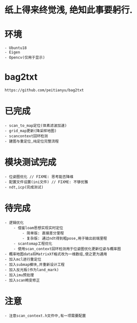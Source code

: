 # 纸上得来终觉浅, 绝知此事要躬行.

# 环境
    - Ubuntu18
    - Eigen
    - Opencv(仅用于显示)

# bag2txt
```
https://github.com/peitianyu/bag2txt
```

# 已完成
```
- scan_to_map定位(体素滤波加速)
- grid_map更新(降采样地图)
- scancontext回环检测
- 建图与重定位,纯定位完整流程
```

# 模块测试完成
```
- 位姿图优化 // FIXME: 思考能否降维
- 配置文件设置(ini文件) // FIXME: 不够优雅
- ndt,icp(完成测试)
```

# 待完成
```
- 逻辑优化
    - 借鉴loam思想实现实时定位
        - 简单版: 直接差分里程
        - 复杂版: 通过ndt得到粗pose,用于输出前端里程
    - scantomap工程优化
    - 使用scan_context回环检测用于位姿图优化更新位姿与概率图
- 概率地图data将MatrixXf格式改为一维数组,使之更为通用
- 加入mcl进行重定位
- 加入submap模块,并重新设计工程
- 加入反光板(作为land_mark)
- 加入imu预处理
- 加入scan畸变修正
```

# 注意
```
- 注意scan_context.h文件中,有一项需要配置
```
